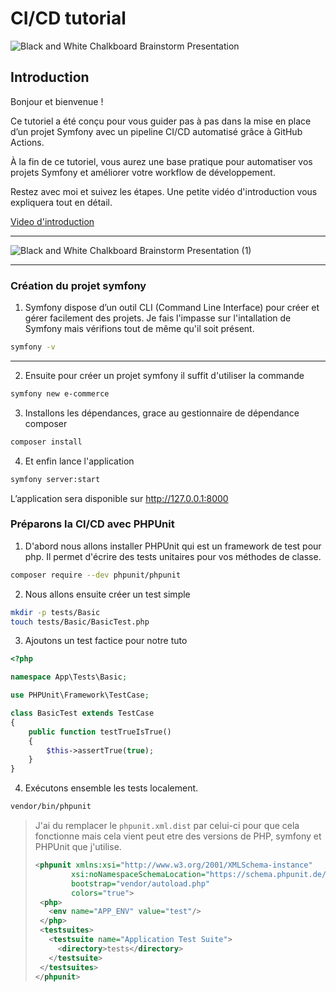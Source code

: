 # CI/CD tutorial

![Black and White Chalkboard Brainstorm Presentation](https://github.com/user-attachments/assets/968f7c2c-7fb8-4ed1-9b70-b075931dcfb4)


## Introduction
Bonjour et bienvenue ! 

Ce tutoriel a été conçu pour vous guider pas à pas dans la mise en place d’un projet Symfony avec un pipeline CI/CD automatisé grâce à GitHub Actions.

À la fin de ce tutoriel, vous aurez une base pratique pour automatiser vos projets Symfony et améliorer votre workflow de développement.

Restez avec moi et suivez les étapes. Une petite vidéo d'introduction vous expliquera tout en détail.

[Video d'introduction](https://vimeo.com/1047858664/4e1ecda036?share=copy)

---

![Black and White Chalkboard Brainstorm Presentation (1)](https://github.com/user-attachments/assets/5564ec48-b4de-4ef6-af59-0526964aa717)

---

### Création du projet symfony

1. Symfony dispose d’un outil CLI (Command Line Interface) pour créer et gérer facilement des projets. Je fais l'impasse sur l'intallation de Symfony mais vérifions tout de même qu'il soit présent.

```bash
symfony -v
```
---

2. Ensuite pour créer un projet symfony il suffit d'utiliser la commande

```bash
symfony new e-commerce
```

3. Installons les dépendances, grace au gestionnaire de dépendance composer

```bash
composer install
```

4. Et enfin lance l'application

```bash
symfony server:start
```

L’application sera disponible sur http://127.0.0.1:8000

### Préparons la CI/CD avec PHPUnit

1. D'abord nous allons installer PHPUnit qui est un framework de test pour php. Il permet d'écrire des tests unitaires pour vos méthodes de classe.

```bash
composer require --dev phpunit/phpunit
```
2. Nous allons ensuite créer un test simple

```bash
mkdir -p tests/Basic
touch tests/Basic/BasicTest.php
```

3. Ajoutons un test factice pour notre tuto

```php
<?php

namespace App\Tests\Basic;

use PHPUnit\Framework\TestCase;

class BasicTest extends TestCase
{
    public function testTrueIsTrue()
    {
        $this->assertTrue(true);
    }
}

```

4. Exécutons ensemble les tests localement.

```bash
vendor/bin/phpunit
```

>J'ai du remplacer le `phpunit.xml.dist` par celui-ci pour que cela fonctionne mais cela vient peut etre des versions de PHP, symfony et PHPUnit que j'utilise.
>```xml
><phpunit xmlns:xsi="http://www.w3.org/2001/XMLSchema-instance"
>         xsi:noNamespaceSchemaLocation="https://schema.phpunit.de/11.0/phpunit.xsd"
>         bootstrap="vendor/autoload.php"
>         colors="true">
>  <php>
>    <env name="APP_ENV" value="test"/>
>  </php>
>  <testsuites>
>    <testsuite name="Application Test Suite">
>      <directory>tests</directory>
>    </testsuite>
>  </testsuites>
></phpunit>
>```



